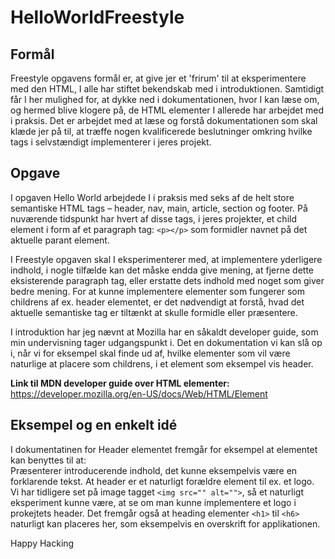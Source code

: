 # HelloWorldFreestyle

## Formål
Freestyle opgavens formål er, at give jer et 'frirum' til at eksperimentere med den HTML, I alle har stiftet bekendskab med i introduktionen. Samtidigt får I her mulighed for, at dykke ned i dokumentationen, hvor I kan læse om, og hermed blive klogere på, de HTML elementer I allerede har arbejdet med i praksis. Det er arbejdet med at læse og forstå dokumentationen som skal klæde jer på til, at træffe nogen kvalificerede beslutninger omkring hvilke tags i selvstændigt implementerer i jeres projekt.

## Opgave
I opgaven Hello World arbejdede I i praksis med seks af de helt store semantiske HTML tags – header, nav, main, article, section og footer. På nuværende tidspunkt har hvert af disse tags, i jeres projekter, et child element i form af et paragraph tag: `<p></p>` som formidler navnet på det aktuelle parant element.

I Freestyle opgaven skal I eksperimenterer med, at implementere yderligere indhold, i nogle tilfælde kan det måske endda give mening, at fjerne dette eksisterende paragraph tag, eller erstatte dets indhold med noget som giver bedre mening. For at kunne implementere elementer som fungerer som childrens af ex. header elementet, er det nødvendigt at forstå, hvad det aktuelle semantiske tag er tiltænkt at skulle formidle eller præsentere.

I introduktion har jeg nævnt at Mozilla har en såkaldt developer guide, som min undervisning tager udgangspunkt i. Det en dokumentation vi kan slå op i, når vi for eksempel skal finde ud af, hvilke elementer som vil være naturlige at placere som childrens, i et element som eksempel vis header. 

**Link til MDN developer guide over HTML elementer:**<br>
https://developer.mozilla.org/en-US/docs/Web/HTML/Element

## Eksempel og en enkelt idé
I dokumentatinen for Header elementet fremgår for eksempel at elementet kan benyttes til at:<br>
Præsenterer introducerende indhold, det kunne eksempelvis være en forklarende tekst. At header er et naturligt forældre element til ex. et logo. <br> Vi har tidligere set på image tagget `<img src="" alt="">`, så et naturligt eksperiment kunne være, at se om man kunne implementere et logo i prokejtets header. Det fremgår også at heading elementer `<h1>` til `<h6>` naturligt kan placeres her, som eksempelvis en overskrift for applikationen.


Happy Hacking
